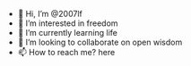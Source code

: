 - 👋 Hi, I’m @2007lf
- 👀 I’m interested in freedom
- 🌱 I’m currently learning life
- 💞️ I’m looking to collaborate on open wisdom
- 📫 How to reach me? here

<!---
2007lf/2007lf is a ✨ special ✨ repository because its `README.md` (this file) appears on your GitHub profile.
You can click the Preview link to take a look at your changes.
--->
